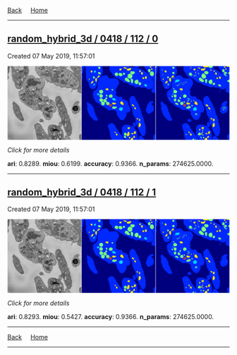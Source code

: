 
[Back](..)&nbsp;&nbsp;&nbsp;&nbsp;&nbsp;[Home](https://leapmanlab.github.io/snapshots)

---

<div class="summary"><a href="0"><h2>random_hybrid_3d / 0418 / 112 / 0</h2></a><p>Created 07 May 2019, 11:57:01
</p><a href="0"><img src="0/media/summary.png" align="center"></a><p>
<i>Click for more details</i>
</p></div>

**ari**: 0.8289. **miou**: 0.6199. **accuracy**: 0.9366. **n_params**: 274625.0000. 

---

<div class="summary"><a href="1"><h2>random_hybrid_3d / 0418 / 112 / 1</h2></a><p>Created 07 May 2019, 11:57:01
</p><a href="1"><img src="1/media/summary.png" align="center"></a><p>
<i>Click for more details</i>
</p></div>

**ari**: 0.8293. **miou**: 0.5427. **accuracy**: 0.9366. **n_params**: 274625.0000. 

---

[Back](..)&nbsp;&nbsp;&nbsp;&nbsp;&nbsp;[Home](https://leapmanlab.github.io/snapshots)

---